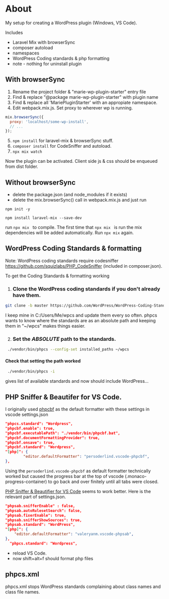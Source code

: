# About

My setup for creating a WordPress plugin (Windows, VS Code).

Includes
- Laravel Mix with browserSync
- composer autoload
- namespaces
- WordPress Coding standards & php formatting
- note - nothing for uninstall plugin

## With browserSync

1. Rename the project folder & "marie-wp-plugin-starter" entry file
2. Find & replace "@package marie-wp-plugin-starter" with plugin name
3. Find & replace all 'MariePluginStarter' with an appropiate namespace.
4. Edit webpack.mix.js. Set proxy to wherever wp is running.

```js
mix.browserSync({
  proxy: 'localhost/some-wp-install',
  // ...
});
```

5. `npm install` for laravel-mix & browserSync stuff.
6. `composer install` for CodeSniffer and autoload.
7. `npx mix watch`

Now the plugin can be activated. Client side js & css should be enqueued from dist folder.

## Without browserSync

- delete the package.json (and node_modules if it exists)
- delete the mix.browserSync() call in webpack.mix.js
  and just run

```
npm init -y
```

```
npm install laravel-mix --save-dev
```

run `npx mix ` to compile. The first time that `npx mix ` is run the mix dependencies will be added automatically. Run `npx mix` again.

## WordPress Coding Standards & formatting

Note: WordPress coding standards require codesniffer https://github.com/squizlabs/PHP_CodeSniffer (included in composer.json).

To get the Coding Standards & formatting working

1.  ### Clone the WordPress coding standards if you don't already have them.

```bash
git clone -b master https://github.com/WordPress/WordPress-Coding-Standards.git wpcs
```

I keep mine in C:/Users/Me/wpcs and update them every so often. phpcs wants to know where the standards are as an absolute path and keeping them in "~/wpcs" makes things easier.

2. ### Set the _ABSOLUTE_ path to the standards.

```bash
 ./vendor/bin/phpcs --config-set installed_paths ~/wpcs
```

#### Check that setting the path worked

```bash
 ./vendor/bin/phpcs -i
```

gives list of available standards and now should include WordPress...



## PHP Sniffer & Beautifer for VS Code.

I originally used [phpcbf](https://github.com/soderlind/vscode-phpcbf) as the default formatter with these settings in vscode settings.json

```json
"phpcs.standard": "Wordpress",
"phpcbf.enable": true,
"phpcbf.executablePath": "./vendor/bin/phpcbf.bat",
"phpcbf.documentFormattingProvider": true,
"phpcbf.onsave": true,
"phpcbf.standard": "Wordpress",
"[php]": {
		"editor.defaultFormatter": "persoderlind.vscode-phpcbf",
},

```

Using the `persoderlind.vscode-phpcbf` as default formatter technically worked but caused the progress bar at the top of vscode (.monaco-progress-container) to go back and over finitely until all tabs were closed. 

[PHP Sniffer & Beautifier for VS Code](https://github.com/valeryan/vscode-phpsab) seems to work better. Here is the relevant part of settings.json. 

```json
"phpsab.snifferEnable" : false,
"phpsab.autoRulesetSearch": false,
"phpsab.fixerEnable": true,
"phpsab.snifferShowSources": true,
"phpsab.standard": "WordPress",
"[php]": {
    "editor.defaultFormatter": "valeryanm.vscode-phpsab",        
},
  "phpcs.standard": "Wordpress",
```
* reload VS Code.
* now shift+alt+f should format php files 

## phpcs.xml

phpcs.xml stops WordPress standards complaining about class names and class file names.
